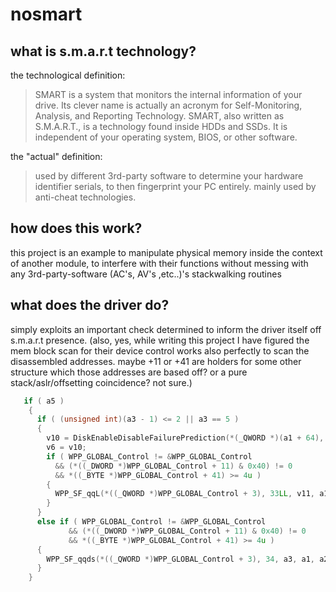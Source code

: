# nosmart

## what is s.m.a.r.t technology?

the technological definition:
> SMART is a system that monitors the internal information of your drive. Its clever name is actually an acronym for Self-Monitoring, Analysis, and Reporting Technology. SMART, also written as S.M.A.R.T., is a technology found inside HDDs and SSDs. It is independent of your operating system, BIOS, or other software.

the "actual" definition:

> used by different 3rd-party software to determine your hardware identifier serials, to then fingerprint your PC entirely. mainly used by anti-cheat technologies.

## how does this work?

this project is an example to manipulate physical memory inside the context of another module, to interfere with their functions without messing with any 3rd-party-software (AC's, AV's ,etc..)'s stackwalking routines

## what does the driver do?

simply exploits an important check determined to inform the driver itself off s.m.a.r.t presence.
(also, yes, while writing this project I have figured the mem block scan for their device control works also perfectly to scan the disassembled addresses. maybe +11 or +41 are holders for some other structure which those addresses are based off? or a pure stack/aslr/offsetting coincidence? not sure.)
```cpp
   if ( a5 )
    {
      if ( (unsigned int)(a3 - 1) <= 2 || a3 == 5 )
      {
        v10 = DiskEnableDisableFailurePrediction(*(_QWORD *)(a1 + 64), 1);
        v6 = v10;
        if ( WPP_GLOBAL_Control != &WPP_GLOBAL_Control
          && (*((_DWORD *)WPP_GLOBAL_Control + 11) & 0x40) != 0
          && *((_BYTE *)WPP_GLOBAL_Control + 41) >= 4u )
        {
          WPP_SF_qqL(*((_QWORD *)WPP_GLOBAL_Control + 3), 33LL, v11, a1, v8, v10);
        }
      }
      else if ( WPP_GLOBAL_Control != &WPP_GLOBAL_Control
             && (*((_DWORD *)WPP_GLOBAL_Control + 11) & 0x40) != 0
             && *((_BYTE *)WPP_GLOBAL_Control + 41) >= 4u )
      {
        WPP_SF_qqds(*((_QWORD *)WPP_GLOBAL_Control + 3), 34, a3, a1, a2, a3, (__int64)"Enabled");
      }
    }
```
